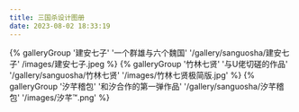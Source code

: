 ```yaml
---
title: 三国杀设计图册
date: 2023-08-02 18:33:19
---
```

<div class="gallery-group-main">
{% galleryGroup '建安七子' '一个群雄与六个魏国' '/gallery/sanguosha/建安七子' /images/建安七子.jpeg %}
{% galleryGroup '竹林七贤' '与U佬切磋的作品' '/gallery/sanguosha/竹林七贤' '/images/竹林七贤极简版.jpg' %}
{% galleryGroup '汐芊稽包' '和汐合作的第一弹作品' '/gallery/sanguosha/汐芊稽包' '/images/汐芊™.png' %}
</div>
